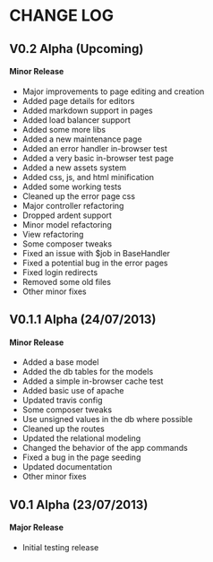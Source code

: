 CHANGE LOG
==========


## V0.2 Alpha (Upcoming)
#### Minor Release

* Major improvements to page editing and creation
* Added page details for editors
* Added markdown support in pages
* Added load balancer support
* Added some more libs
* Added a new maintenance page
* Added an error handler in-browser test
* Added a very basic in-browser test page
* Added a new assets system
* Added css, js, and html minification
* Added some working tests
* Cleaned up the error page css
* Major controller refactoring
* Dropped ardent support
* Minor model refactoring
* View refactoring
* Some composer tweaks
* Fixed an issue with $job in BaseHandler
* Fixed a potential bug in the error pages
* Fixed login redirects
* Removed some old files
* Other minor fixes


## V0.1.1 Alpha (24/07/2013)
#### Minor Release

* Added a base model
* Added the db tables for the models
* Added a simple in-browser cache test
* Added basic use of apache 
* Updated travis config
* Some composer tweaks
* Use unsigned values in the db where possible
* Cleaned up the routes
* Updated the relational modeling
* Changed the behavior of the app commands
* Fixed a bug in the page seeding
* Updated documentation
* Other minor fixes


## V0.1 Alpha (23/07/2013)
#### Major Release

* Initial testing release
